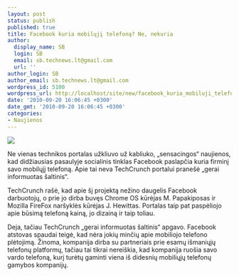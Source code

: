 ```yaml
---
layout: post
status: publish
published: true
title: Facebook kuria mobilųjį telefoną? Ne, nekuria
author:
  display_name: SB
  login: SB
  email: sb.technews.lt@gmail.com
  url: ''
author_login: SB
author_email: sb.technews.lt@gmail.com
wordpress_id: 5100
wordpress_url: http://localhost/site/new/facebook_kuria_mobiluji_telefona_ne_nekuria/
date: '2010-09-20 16:06:45 +0300'
date_gmt: '2010-09-20 16:06:45 +0300'
categories:
- Naujienos
---
```

<div class="imgright"><img src="http://t1.gstatic.com/images?q=tbn:b_65DXkKSdvnIM:http://www.smsannauniv.org/quanta10/2010/04/images/facebook_logo.png"  /></div>
<p>Ne vienas technikos portalas užkliuvo už kabliuko, „sensacingos“ naujienos, kad didžiausias pasaulyje socialinis tinklas Facebook paslapčia kuria firminį savo mobilųjį telefoną. Apie tai neva TechCrunch portalui pranešė „gerai informuotas šaltinis“.</p>
<p>TechCrunch rašė, kad apie šį projektą nežino daugelis Facebook darbuotojų, o prie jo dirba buvęs Chrome OS kūrėjas M. Papakiposas ir Mozilla FireFox naršyklės kūrėjas J. Hewittas. Portalas taip pat paspėliojo apie būsimą telefoną kainą, jo dizainą ir taip toliau.</p>
<p>Deja, tačiau TechCrunch „gerai informuotas šaltinis“ apgavo. Facebook atstovas spaudai teigė, kad nėra jokių minčių apie mobiliojo telefono plėtojimą. Žinoma, kompanija dirba su partneriais prie esamų išmaniųjų telefonų platformų, tačiau tai tikrai nereiškia, kad kompanija ruošia savo vardo telefoną, kurį turėtų gaminti viena iš didesnių mobiliųjų telefonų gamybos kompanijų.<br /></p>
